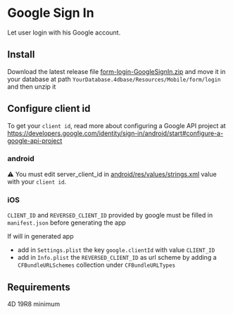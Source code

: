 # Google Sign In

Let user login with his Google account.

## Install

Download the latest release file [form-login-GoogleSignIn.zip](https://github.com/4d-go-mobile/form-login-GoogleSignIn/releases/latest/download/form-login-GoogleSignIn.zip) and move it in your database at path `YourDatabase.4dbase/Resources/Mobile/form/login` and then unzip it

## Configure client id

To get your `client id`, read more about configuring a Google API project at https://developers.google.com/identity/sign-in/android/start#configure-a-google-api-project

### android

⚠️ You must edit server_client_id in [android/res/values/strings.xml](https://github.com/4d-go-mobile/form-login-GoogleSignIn/blob/e40d7b44c8e5f0acdd09258286e619705914d6ad/android/res/values/strings.xml#L2) value with your `client id`.

### iOS

`CLIENT_ID` and `REVERSED_CLIENT_ID` provided by google must be filled in `manifest.json` before generating the app

If will in generated app
- add in `Settings.plist` the key `google.clientId` with value `CLIENT_ID`
- add in `Info.plist` the `REVERSED_CLIENT_ID` as url scheme by adding a `CFBundleURLSchemes` collection under `CFBundleURLTypes`

## Requirements

4D 19R8 minimum
